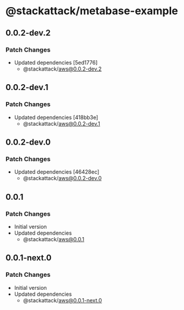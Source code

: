 # @stackattack/metabase-example

## 0.0.2-dev.2

### Patch Changes

- Updated dependencies [5ed1776]
  - @stackattack/aws@0.0.2-dev.2

## 0.0.2-dev.1

### Patch Changes

- Updated dependencies [418bb3e]
  - @stackattack/aws@0.0.2-dev.1

## 0.0.2-dev.0

### Patch Changes

- Updated dependencies [46428ec]
  - @stackattack/aws@0.0.2-dev.0

## 0.0.1

### Patch Changes

- Initial version
- Updated dependencies
  - @stackattack/aws@0.0.1

## 0.0.1-next.0

### Patch Changes

- Initial version
- Updated dependencies
  - @stackattack/aws@0.0.1-next.0
